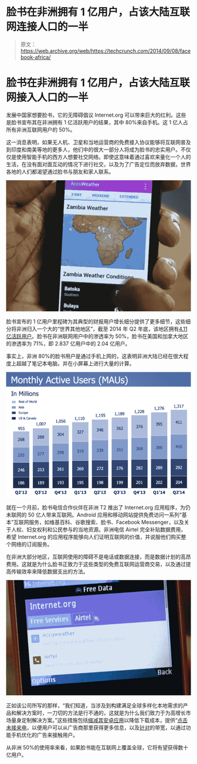# 脸书在非洲拥有 1 亿用户，占该大陆互联网连接人口的一半

> 原文：<https://web.archive.org/web/https://techcrunch.com/2014/09/08/facebook-africa/>

# 脸书在非洲拥有 1 亿用户，占该大陆互联网接入人口的一半

发展中国家想要脸书，它的无障碍倡议 Internet.org 可以带来巨大的红利。这些是脸书宣布其在非洲拥有 1 亿活跃用户的结果，其中 80%来自手机。这 1 亿人占所有非洲互联网用户的 50%。

这一消息表明，如果无人机、卫星和当地运营商的免费接入协议能够将互联网普及到印度和南美等地的更多人，他们中的很大一部分人将成为脸书的忠实用户。不仅仅是使用智能手机的西方人想要社交网络。即使这意味着通过喜欢来量化一个人的生活，在没有面对面互动的情况下进行社交，以及为了广告定位而放弃数据，世界各地的人们都渴望通过脸书与朋友和家人联系。

![weather](img/67111d1193fa255ad37211f8042fa87e.png)

脸书宣布的 1 亿用户里程碑为其典型的财报用户增长细分提供了更多细节，这些细分将非洲归入一个大的“世界其他地区”，截至 2014 年 Q2 年底，该地区拥有[4.11 亿活跃用户](https://web.archive.org/web/20230322085346/https://techcrunch.com/2014/07/23/facebook-q2-2014-earnings/)。脸书在非洲联网用户中的渗透率为 50%，脸书在美国和加拿大地区的渗透率为 71%，即 2.837 亿用户中的 2.04 亿用户。

事实上，非洲 80%的脸书用户是通过手机上网的，这表明非洲大陆已经在很大程度上超越了笔记本电脑，并在小屏幕上进行大量的计算。

![Screen Shot 2014-09-07 at 10.51.51 PM](img/03f68947ac0eb542ca2b1d092819d21b.png)

就在一个月前，脸书电信合作伙伴在非洲 T2 推出了 Internet.org 应用程序，为仍未联网的 50 亿人带来互联网。Android 应用和移动网站提供免费访问一系列“基本”互联网服务，如维基百科、谷歌搜索、脸书、Facebook Messenger，以及关于人权、妇女权利和公民参与的当地资源。非洲电信 Airtel 完全补贴数据费用，希望 Internet.org 的应用程序能够向人们证明互联网的价值，并说服他们购买整个网络的订阅服务。

在非洲大部分地区，互联网使用的障碍不是电话或数据连接，而是数据计划的高昂费用。这就是为什么脸书正致力于这些类型的免费互联网运营商交易，以及通过提高传输效率来降低数据支出的方法。

![feature-phones](img/85ecaaa0a4b73b3e130d3239b606f040.png)

正如该公司所写的那样，“我们知道，当涉及到构建满足全球多样化本地需求的产品和解决方案时，一刀切的方法是行不通的，这就是为什么我们致力于为高增长市场量身定制解决方案。”这些措施包括[缩减其安卓应用](https://web.archive.org/web/20230322085346/https://techcrunch.com/2014/07/31/internet-org-app/)以降低下载成本，提供“[点击未接来电](https://web.archive.org/web/20230322085346/https://www.facebook.com/business/news/high-growth-markets)，以便用户可以从广告商那里获得更多信息，以及[针对](https://web.archive.org/web/20230322085346/https://www.facebook.com/business/news/high-growth-markets)的带宽，以通过功能手机优化的广告来接触用户。

从非洲 50%的使用率来看，如果脸书能在互联网上覆盖全球，它将有望获得数十亿用户。